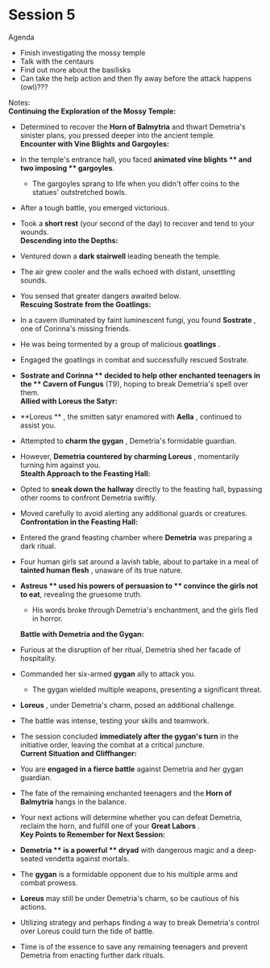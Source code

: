 # Session 5

Agenda

* Finish  investigating the mossy temple  
* Talk with the centaurs  
* Find out more about the basilisks  
* Can take the help action and then fly away before the attack happens (owl)???

Notes:  
 **Continuing the Exploration of the Mossy Temple:**

* Determined to recover the **Horn of Balmytria** and thwart Demetria's sinister plans, you pressed deeper into the ancient temple.  
  **Encounter with Vine Blights and Gargoyles:**  
* In the temple's entrance hall, you faced **animated vine blights ** and two imposing ** gargoyles**.  
  * The gargoyles sprang to life when you didn't offer coins to the statues' outstretched bowls.  
* After a tough battle, you emerged victorious.  
* Took a **short rest** (your second of the day) to recover and tend to your wounds.  
  **Descending into the Depths:**  
* Ventured down a **dark stairwell** leading beneath the temple.  
* The air grew cooler and the walls echoed with distant, unsettling sounds.  
* You sensed that greater dangers awaited below.  
  **Rescuing Sostrate from the Goatlings:**  
* In a cavern illuminated by faint luminescent fungi, you found **Sostrate** , one of Corinna's missing friends.  
* He was being tormented by a group of malicious **goatlings** .  
* Engaged the goatlings in combat and successfully rescued Sostrate.  
* **Sostrate and Corinna ** decided to help other enchanted teenagers in the ** Cavern of Fungus** (T9), hoping to break Demetria's spell over them.  
  **Allied with Loreus the Satyr:**  
* **Loreus ** , the smitten satyr enamored with **Aella** , continued to assist you.  
* Attempted to **charm the gygan** , Demetria's formidable guardian.  
* However, **Demetria countered by charming Loreus** , momentarily turning him against you.  
  **Stealth Approach to the Feasting Hall:**  
* Opted to **sneak down the hallway** directly to the feasting hall, bypassing other rooms to confront Demetria swiftly.  
* Moved carefully to avoid alerting any additional guards or creatures.  
  **Confrontation in the Feasting Hall:**  
* Entered the grand feasting chamber where **Demetria** was preparing a dark ritual.  
* Four human girls sat around a lavish table, about to partake in a meal of **tainted human flesh** , unaware of its true nature.  
* **Astreus ** used his powers of persuasion to ** convince the girls not to eat**, revealing the gruesome truth.  
  * His words broke through Demetria's enchantment, and the girls fled in horror.

  **Battle with Demetria and the Gygan:**

* Furious at the disruption of her ritual, Demetria shed her facade of hospitality.  
* Commanded her six-armed **gygan** ally to attack you.  
  * The gygan wielded multiple weapons, presenting a significant threat.  
* **Loreus** , under Demetria's charm, posed an additional challenge.  
* The battle was intense, testing your skills and teamwork.  
* The session concluded **immediately after the gygan's turn** in the initiative order, leaving the combat at a critical juncture.  
  **Current Situation and Cliffhanger:**  
* You are **engaged in a fierce battle** against Demetria and her gygan guardian.  
* The fate of the remaining enchanted teenagers and the **Horn of Balmytria** hangs in the balance.  
* Your next actions will determine whether you can defeat Demetria, reclaim the horn, and fulfill one of your **Great Labors** .  
  **Key Points to Remember for Next Session:**  
* **Demetria ** is a powerful ** dryad** with dangerous magic and a deep-seated vendetta against mortals.  
* The **gygan** is a formidable opponent due to his multiple arms and combat prowess.  
* **Loreus** may still be under Demetria's charm, so be cautious of his actions.  
* Utilizing strategy and perhaps finding a way to break Demetria's control over Loreus could turn the tide of battle.  
* Time is of the essence to save any remaining teenagers and prevent Demetria from enacting further dark rituals.
